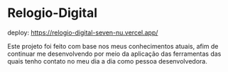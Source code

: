 # Relogio-Digital
deploy: https://relogio-digital-seven-nu.vercel.app/

Este projeto foi feito com base nos meus conhecimentos atuais,
afim de continuar me desenvolvendo por meio da aplicação das ferramentas das quais tenho contato
no meu dia a dia como pessoa desenvolvedora.
